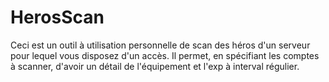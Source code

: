 # HerosScan



Ceci est un outil à utilisation personnelle de scan des héros d'un serveur pour lequel vous disposez d'un accès. Il permet, en spécifiant les comptes 
à scanner, d'avoir un détail de l'équipement et l'exp à interval régulier.
